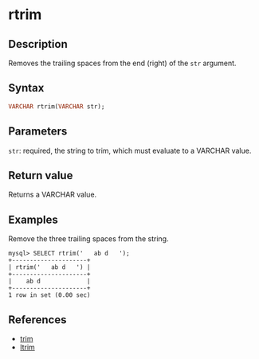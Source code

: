 # rtrim

## Description

Removes the trailing spaces from the end (right) of the `str` argument.

## Syntax

```Haskell
VARCHAR rtrim(VARCHAR str);
```

## Parameters

`str`: required, the string to trim, which must evaluate to a VARCHAR value.

## Return value

Returns a VARCHAR value.

## Examples

Remove the three trailing spaces from the string.

```Plain Text
mysql> SELECT rtrim('   ab d   ');
+---------------------+
| rtrim('   ab d   ') |
+---------------------+
|    ab d             |
+---------------------+
1 row in set (0.00 sec)
```

## References

- [trim](trim.md)
- [ltrim](ltrim.md)
